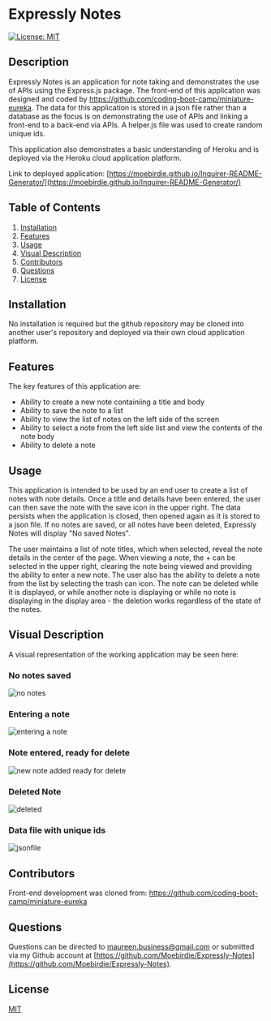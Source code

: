 # Expressly Notes  

[![License: MIT](https://img.shields.io/badge/License-MIT-yellow.svg)](https://opensource.org/licenses/MIT)

## Description

Expressly Notes is an application for note taking and demonstrates the use of APIs using the Express.js package.  The front-end of this application was designed and coded by https://github.com/coding-boot-camp/miniature-eureka.  The data for this application is stored in a json file rather than a database as the focus is on demonstrating the use of APIs and linking a front-end to a back-end via APIs. A helper.js file was used to create random unique ids.  
  
This application also demonstrates a basic understanding of Heroku and is deployed via the Heroku cloud application platform.  

Link to deployed application: [https://moebirdie.github.io/Inquirer-README-Generator/](https://moebirdie.github.io/Inquirer-README-Generator/)


## Table of Contents

1. [Installation](#Installation)
2. [Features](#Features)
3. [Usage](#Usage)
4. [Visual Description](#Visual-Description)
5. [Contributors](#Contributing)
6. [Questions](#Questions)
7. [License](#License)
  

## Installation <a id="Installation"></a>

No installation is required but the github repository may be cloned into another user's repository and deployed via their own cloud application platform.
  

## Features <a id="Features"></a>

The key features of this application are:
  - Ability to create a new note containiing a title and body
  - Ability to save the note to a list
  - Ability to view the list of notes on the left side of the screen
  - Ability to select a note from the left side list and view the contents of the note body
  - Ability to delete a note
  

## Usage <a id="Usage"></a>

This application is intended to be used by an end user to create a list of notes with note details. Once a title and details have been entered, the user can then save the note with the save icon in the upper right.  The data persists when the application is closed, then opened again as it is stored to a json file.  If no notes are saved, or all notes have been deleted, Expressly Notes will display "No saved Notes".
  
The user maintains a list of note titles, which when selected, reveal the note details in the center of the page. When viewing a note, the + can be selected in the upper right, clearing the note being viewed and providing the ability to enter a new note.  The user also has the ability to delete a note from the list by selecting the trash can icon. The note can be deleted while it is displayed, or while another note is displaying or while no note is displaying in the display area - the deletion works regardless of the state of the notes.


## Visual Description <a id="Visual-Description"></a>

A visual representation of the working application may be seen here:  

### No notes saved  

![no notes](https://github.com/Moebirdie/Expressly-Notes/assets/93432701/cec50e85-cc73-42e1-9cd5-9f9e291e0cbb)

### Entering a note    

![entering a note](https://github.com/Moebirdie/Expressly-Notes/assets/93432701/0cc00ddc-d0d5-4a03-a26f-ace861805bc4)

### Note entered, ready for delete  

![new note added ready for delete](https://github.com/Moebirdie/Expressly-Notes/assets/93432701/0a1fca86-ac72-493d-b0b9-29ee6117a9a6)

### Deleted Note  

![deleted](https://github.com/Moebirdie/Expressly-Notes/assets/93432701/6464391d-ac73-44da-bf94-f2b557ce5680)

### Data file with unique ids 

![jsonfile](https://github.com/Moebirdie/Expressly-Notes/assets/93432701/7a0a94ad-bf24-4cca-8c71-5f793f961197)


## Contributors <a id="Contributing"></a>

Front-end development was cloned from: https://github.com/coding-boot-camp/miniature-eureka
  

## Questions  <a id="Questions"></a>

Questions can be directed to maureen.business@gmail.com or submitted via my Github account at [https://github.com/Moebirdie/Expressly-Notes](https://github.com/Moebirdie/Expressly-Notes).
  

## License <a id="License"></a>

[MIT](https://opensource.org/licenses/MIT)
